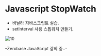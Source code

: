 # Javascript StopWatch

- 바닐라 자바스크립트 실습.
- setInterval 사용 스톱워치 만들기.

![10](https://user-images.githubusercontent.com/110772094/211712822-ffec8029-d57e-41f6-8180-c0e6731f1c69.PNG)


-Zerobase JavaScript 강의 중..-
